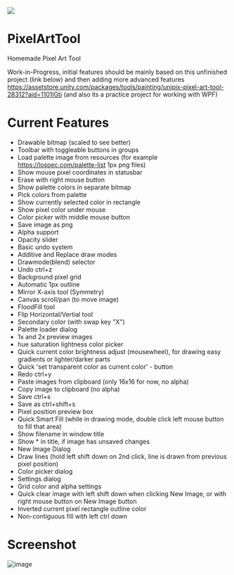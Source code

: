 [![](https://ci.appveyor.com/api/projects/status/vyfdau7shd8vhv99?svg=true)](#)

# PixelArtTool
Homemade Pixel Art Tool

Work-in-Progress, initial features should be mainly based on this unfinished project (link below) and then adding more advanced features https://assetstore.unity.com/packages/tools/painting/unipix-pixel-art-tool-28312?aid=1101lGti
(and also its a practice project for working with WPF)

# Current Features
- Drawable bitmap (scaled to see better)
- Toolbar with toggleable buttons in groups
- Load palette image from resources (for example https://lospec.com/palette-list 1px png files)
- Show mouse pixel coordinates in statusbar
- Erase with right mouse button
- Show palette colors in separate bitmap
- Pick colors from palette
- Show currently selected color in rectangle
- Show pixel color under mouse
- Color picker with middle mouse button
- Save image as png
- Alpha support
- Opacity slider
- Basic undo system
- Additive and Replace draw modes
- Drawmode(blend) selector
- Undo ctrl+z
- Background pixel grid
- Automatic 1px outline
- Mirror X-axis tool (Symmetry)
- Canvas scroll/pan (to move image)
- FloodFill tool
- Flip Horizontal/Vertial tool
- Secondary color (with swap key "X")
- Palette loader dialog
- 1x and 2x preview images
- hue saturation lightness color picker
- Quick current color brightness adjust (mousewheel), for drawing easy gradients or lighter/darker parts
- Quick 'set transparent color as current color' - button
- Redo ctrl+y
- Paste images from clipboard (only 16x16 for now, no alpha)
- Copy image to clipboard (no alpha)
- Save ctrl+s
- Save as ctrl+shift+s
- Pixel position preview box
- Quick Smart Fill (while in drawing mode, double click left mouse button to fill that area)
- Show filename in window title
- Show * in title, if image has unsaved changes
- New Image Dialog
- Draw lines (hold left shift down on 2nd click, line is drawn from previous pixel position)
- Color picker dialog
- Settings dialog
- Grid color and alpha settings
- Quick clear image with left shift down when clicking New Image, or with right mouse button on New Image button
- Inverted current pixel rectangle outline color
- Non-contiguous fill with left ctrl down

# Screenshot
![image](https://user-images.githubusercontent.com/5438317/54478170-0dd52c00-4818-11e9-9d7e-fefc5e7c42c1.png)

